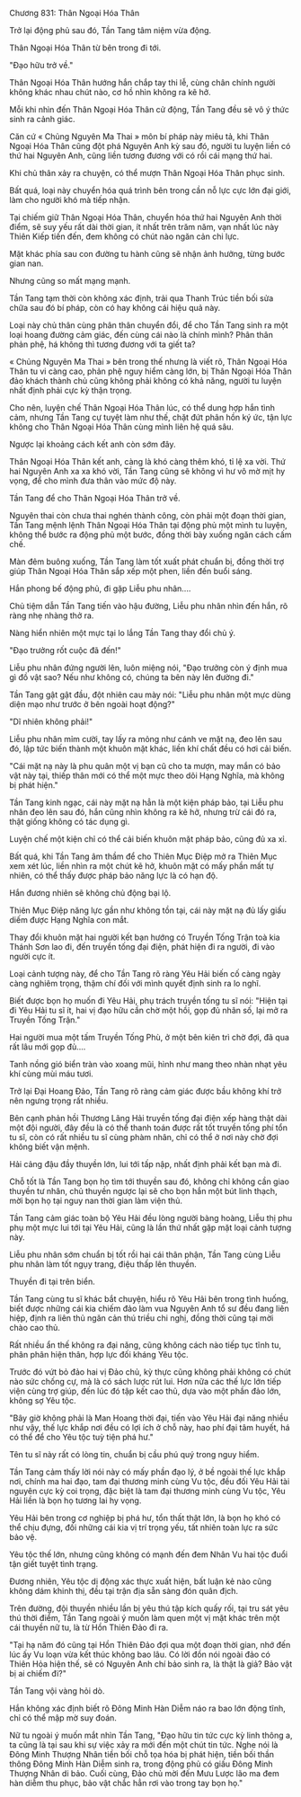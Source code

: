




Chương 831: Thân Ngoại Hóa Thân


Trở lại động phủ sau đó, Tần Tang tâm niệm vừa động.

Thân Ngoại Hóa Thân từ bên trong đi tới.

"Đạo hữu trở về."

Thân Ngoại Hóa Thân hướng hắn chắp tay thi lễ, cùng chân chính người không khác nhau chút nào, cơ hồ nhìn không ra kẽ hở.

Mỗi khi nhìn đến Thân Ngoại Hóa Thân cử động, Tần Tang đều sẽ vô ý thức sinh ra cảnh giác.

Căn cứ « Chủng Nguyên Ma Thai » môn bí pháp này miêu tả, khi Thân Ngoại Hóa Thân cũng đột phá Nguyên Anh kỳ sau đó, người tu luyện liền có thứ hai Nguyên Anh, cũng liền tương đương với có rồi cái mạng thứ hai.

Khi chủ thân xảy ra chuyện, có thể mượn Thân Ngoại Hóa Thân phục sinh.

Bất quá, loại này chuyển hóa quá trình bên trong cần nỗ lực cực lớn đại giới, làm cho người khó mà tiếp nhận.

Tại chiếm giữ Thân Ngoại Hóa Thân, chuyển hóa thứ hai Nguyên Anh thời điểm, sẽ suy yếu rất dài thời gian, ít nhất trên trăm năm, vạn nhất lúc này Thiên Kiếp tiến đến, đem không có chút nào ngăn cản chi lực.

Mặt khác phía sau con đường tu hành cũng sẽ nhận ảnh hưởng, từng bước gian nan.

Nhưng cũng so mất mạng mạnh.

Tần Tang tạm thời còn không xác định, trải qua Thanh Trúc tiền bối sửa chữa sau đó bí pháp, còn có hay không cái hiệu quả này.

Loại này chủ thân cùng phân thân chuyển đổi, để cho Tần Tang sinh ra một loại hoang đường cảm giác, đến cùng cái nào là chính mình? Phân thân phản phệ, há không thì tương đương với ta giết ta?

« Chủng Nguyên Ma Thai » bên trong thế nhưng là viết rõ, Thân Ngoại Hóa Thân tu vi càng cao, phản phệ nguy hiểm càng lớn, bị Thân Ngoại Hóa Thân đảo khách thành chủ cũng không phải không có khả năng, người tu luyện nhất định phải cực kỳ thận trọng.

Cho nên, luyện chế Thân Ngoại Hóa Thân lúc, có thể dung hợp hắn tình cảm, nhưng Tần Tang cự tuyệt làm như thế, chặt đứt phân hồn ký ức, tận lực không cho Thân Ngoại Hóa Thân cùng mình liên hệ quá sâu.

Ngược lại khoảng cách kết anh còn sớm đây.

Thân Ngoại Hóa Thân kết anh, càng là khó càng thêm khó, tỉ lệ xa vời. Thứ hai Nguyên Anh xa xa khó vời, Tần Tang cũng sẽ không vì hư vô mờ mịt hy vọng, để cho mình đưa thân vào mức độ này.

Tần Tang để cho Thân Ngoại Hóa Thân trở về.

Nguyên thai còn chưa thai nghén thành công, còn phải một đoạn thời gian, Tần Tang mệnh lệnh Thân Ngoại Hóa Thân tại động phủ một mình tu luyện, không thể bước ra động phủ một bước, đồng thời bày xuống ngăn cách cấm chế.

Màn đêm buông xuống, Tần Tang làm tốt xuất phát chuẩn bị, đồng thời trợ giúp Thân Ngoại Hóa Thân sắp xếp một phen, liền đến buổi sáng.

Hắn phong bế động phủ, đi gặp Liễu phu nhân....

Chủ tiệm dẫn Tần Tang tiến vào hậu đường, Liễu phu nhân nhìn đến hắn, rõ ràng nhẹ nhàng thở ra.

Nàng hiển nhiên một mực tại lo lắng Tần Tang thay đổi chủ ý.

"Đạo trưởng rốt cuộc đã đến!"

Liễu phu nhân đứng người lên, luôn miệng nói, "Đạo trưởng còn ý định mua gì đồ vật sao? Nếu như không có, chúng ta bên này lên đường đi."

Tần Tang gật gật đầu, đột nhiên cau mày nói: "Liễu phu nhân một mực dùng diện mạo như trước ở bên ngoài hoạt động?"

"Dĩ nhiên không phải!"

Liễu phu nhân mỉm cười, tay lấy ra mỏng như cánh ve mặt nạ, đeo lên sau đó, lập tức biến thành một khuôn mặt khác, liền khí chất đều có hơi cải biến.

"Cái mặt nạ này là phu quân một vị bạn cũ cho ta mượn, may mắn có bảo vật này tại, thiếp thân mới có thể một mực theo dõi Hạng Nghĩa, mà không bị phát hiện."

Tần Tang kinh ngạc, cái này mặt nạ hẳn là một kiện pháp bảo, tại Liễu phu nhân đeo lên sau đó, hắn cũng nhìn không ra kẽ hở, nhưng trừ cái đó ra, thật giống không có tác dụng gì.

Luyện chế một kiện chỉ có thể cải biến khuôn mặt pháp bảo, cũng đủ xa xỉ.

Bất quá, khi Tần Tang âm thầm để cho Thiên Mục Điệp mở ra Thiên Mục xem xét lúc, liền nhìn ra một chút kẽ hở, khuôn mặt có mấy phần mất tự nhiên, có thể thấy được pháp bảo năng lực là có hạn độ.

Hắn đương nhiên sẽ không chủ động bại lộ.

Thiên Mục Điệp năng lực gần như không tồn tại, cái này mặt nạ đủ lấy giấu diếm được Hạng Nghĩa con mắt.

Thay đổi khuôn mặt hai người kết bạn hướng có Truyền Tống Trận toà kia Thánh Sơn lao đi, đến truyền tống đại điện, phát hiện đi ra người, đi vào người cực ít.

Loại cảnh tượng này, để cho Tần Tang rõ ràng Yêu Hải biến cố càng ngày càng nghiêm trọng, thậm chí đối với mình quyết định sinh ra lo nghĩ.

Biết được bọn họ muốn đi Yêu Hải, phụ trách truyền tống tu sĩ nói: "Hiện tại đi Yêu Hải tu sĩ ít, hai vị đạo hữu cần chờ một hồi, gọp đủ nhân số, lại mở ra Truyền Tống Trận."

Hai người mua một tấm Truyền Tống Phù, ở một bên kiên trì chờ đợi, đã qua rất lâu mới gọp đủ....

Tanh nồng gió biển tràn vào xoang mũi, hình như mang theo nhàn nhạt yêu khí cùng mùi máu tươi.

Trở lại Đại Hoang Đảo, Tần Tang rõ ràng cảm giác được bầu không khí trở nên ngưng trọng rất nhiều.

Bên cạnh phản hồi Thương Lãng Hải truyền tống đại điện xếp hàng thật dài một đội người, đây đều là có thể thanh toán được rất tốt truyền tống phí tổn tu sĩ, còn có rất nhiều tu sĩ cùng phàm nhân, chỉ có thể ở nơi này chờ đợi không biết vận mệnh.

Hải cảng đậu đầy thuyền lớn, lui tới tấp nập, nhất định phải kết bạn mà đi.

Chỗ tốt là Tần Tang bọn họ tìm tới thuyền sau đó, không chỉ không cần giao thuyền tư nhân, chủ thuyền ngược lại sẽ cho bọn hắn một bút linh thạch, mời bọn họ tại nguy nan thời gian làm viện thủ.

Tần Tang cảm giác toàn bộ Yêu Hải đều lòng người bàng hoàng, Liễu thị phu phụ một mực lui tới tại Yêu Hải, cũng là lần thứ nhất gặp mặt loại cảnh tượng này.

Liễu phu nhân sớm chuẩn bị tốt rồi hai cái thân phận, Tần Tang cùng Liễu phu nhân làm tốt ngụy trang, điệu thấp lên thuyền.

Thuyền đi tại trên biển.

Tần Tang cùng tu sĩ khác bắt chuyện, hiểu rõ Yêu Hải bên trong tình huống, biết được những cái kia chiếm đảo làm vua Nguyên Anh tổ sư đều đang liên hiệp, định ra liên thủ ngăn cản thú triều chi nghị, đồng thời cũng tại mời chào cao thủ.

Rất nhiều ẩn thế không ra đại năng, cũng không cách nào tiếp tục tĩnh tu, phân phân hiện thân, hợp lực đối kháng Yêu tộc.

Trước đó vứt bỏ đảo hai vị Đảo chủ, kỳ thực cũng không phải không có chút nào sức chống cự, mà là có sách lược rút lui. Hơn nữa các thế lực lớn tiếp viện cùng trợ giúp, đến lúc đó tập kết cao thủ, dựa vào một phần đảo lớn, không sợ Yêu tộc.

"Bây giờ không phải là Man Hoang thời đại, tiến vào Yêu Hải đại năng nhiều như vậy, thế lực khắp nơi đều có lợi ích ở chỗ này, hao phí đại tâm huyết, há có thể để cho Yêu tộc tuỳ tiện phá hư."

Tên tu sĩ này rất có lòng tin, chuẩn bị cầu phú quý trong nguy hiểm.

Tần Tang cảm thấy lời nói này có mấy phần đạo lý, ở bề ngoài thế lực khắp nơi, chính ma hai đạo, tam đại thương minh cùng Vu tộc, đều đối Yêu Hải tài nguyên cực kỳ coi trọng, đặc biệt là tam đại thương minh cùng Vu tộc, Yêu Hải liền là bọn họ tương lai hy vọng.

Yêu Hải bên trong cơ nghiệp bị phá hư, tổn thất thật lớn, là bọn họ khó có thể chịu đựng, đối những cái kia vị trí trọng yếu, tất nhiên toàn lực ra sức bảo vệ.

Yêu tộc thế lớn, nhưng cũng không có mạnh đến đem Nhân Vu hai tộc đuổi tận giết tuyệt tình trạng.

Đương nhiên, Yêu tộc dị động xác thực xuất hiện, bất luận kẻ nào cũng không dám khinh thị, đều tại trận địa sẵn sàng đón quân địch.

Trên đường, đội thuyền nhiều lần bị yêu thú tập kích quấy rối, tại tru sát yêu thú thời điểm, Tần Tang ngoài ý muốn làm quen một vị mặt khác trên một cái thuyền nữ tu, là từ Hồn Thiên Đảo đi ra.

"Tại hạ năm đó cũng tại Hồn Thiên Đảo đợi qua một đoạn thời gian, nhớ đến lúc ấy Vu loạn vừa kết thúc không bao lâu. Có lời đồn nói ngoài đảo có Thiên Hỏa hiện thế, sẽ có Nguyên Anh chí bảo sinh ra, là thật là giả? Bảo vật bị ai chiếm đi?"

Tần Tang vội vàng hỏi dò.

Hắn không xác định biết rõ Đông Minh Hàn Diễm náo ra bao lớn động tĩnh, chỉ có thể mập mờ suy đoán.

Nữ tu ngoài ý muốn mắt nhìn Tần Tang, "Đạo hữu tin tức cực kỳ linh thông a, ta cũng là tại sau khi sự việc xảy ra mới đến một chút tin tức. Nghe nói là Đông Minh Thượng Nhân tiền bối chỗ tọa hóa bị phát hiện, tiền bối thần thông Đông Minh Hàn Diễm sinh ra, trong động phủ có giấu Đông Minh Thượng Nhân di bảo. Cuối cùng, Đảo chủ mời đến Mưu Lược lão ma đem hàn diễm thu phục, bảo vật chắc hẳn rơi vào trong tay bọn họ."





